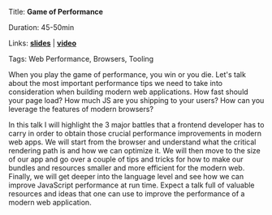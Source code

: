Title: **Game of Performance**

Duration: 45-50min

Links: [**slides**](https://slides.com/alexmoldovan/deck-8-9-18#/) | [**video**](https://www.youtube.com/watch?v=0ViSa7lOqP8)

Tags: Web Performance, Browsers, Tooling 

When you play the game of performance, you win or you die. Let's talk about the most important performance tips we need to take into consideration when building modern web applications. How fast should your page load? How much JS are you shipping to your users? How can you leverage the features of modern browsers?

In this talk I will highlight the 3 major battles that a frontend developer has to carry in order to obtain those crucial performance improvements in modern web apps. We will start from the browser and understand what the critical rendering path is and how we can optimize it. We will then move to the size of our app and go over a couple of tips and tricks for how to make our bundles and resources smaller and more efficient for the modern web. Finally, we will get deeper into the language level and see how we can improve JavaScript performance at run time. Expect a talk full of valuable resources and ideas that one can use to improve the performance of a modern web application.
